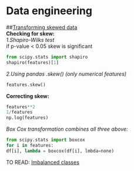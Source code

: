 # Data engineering
##[Transforming skewed data](https://medium.com/@ODSC/transforming-skewed-data-for-machine-learning-90e6cc364b0)<br>
  **Checking for skew:**  
  *1.Shapiro-Wilks test*   
  if p-value < 0.05 skew is significant     
  ```python  
  from scipy.stats import shapiro  
  shapiro(features)[1]  
  ```  
  *2.Using pandas .skew() (only numerical features)*  
   ```python  
   features.skew()  
   ```
  **Correcting skew:**    
   ```python
   features**2
   1/features
   np.log(features)
   ```
   *Box Cox transformation combines all three above:*  
   ```python
   from scipy.stats import boxcox
   for i in features:
   df[i], lambda = boxcox(df[i], lmbda=none)
   ```
     
  TO READ: [Imbalanced classes](https://opendatascience.com/strategies-for-addressing-class-imbalance/)
